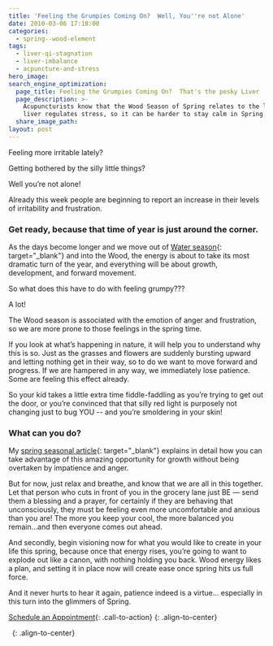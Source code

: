 ```yaml
---
title: 'Feeling the Grumpies Coming On?  Well, You''re not Alone'
date: 2010-03-06 17:18:00
categories:
  - spring--wood-element
tags:
  - liver-qi-stagnation
  - liver-imbalance
  - acpuncture-and-stress
hero_image:
search_engine_optimization:
  page_title: Feeling the Grumpies Coming On?  That's the pesky Liver
  page_description: >-
    Acupuncturists know that the Wood Season of Spring relates to the liver. The
    liver regulates stress, so it can be harder to stay calm in Spring.
  share_image_path:
layout: post
---
```


Feeling more irritable lately?

Getting bothered by the silly little things?

Well you’re not alone!

Already this week people are beginning to report an increase in their levels of irritability and frustration.

### Get ready, because that time of year is just around the corner.

As the days become longer and we move out of [Water season](/2017/12/31/water-element-its-depths-will-keep-you-balanced-in-winter/){: target="_blank"} and into the Wood, the energy is about to take its most dramatic turn of the year, and everything will be about growth, development, and forward movement.

So what does this have to do with feeling grumpy???

A lot!

The Wood season is associated with the emotion of anger and frustration, so we are more prone to those feelings in the spring time.

If you look at what’s happening in nature, it will help you to understand why this is so. Just as the grasses and flowers are suddenly bursting upward and letting nothing get in their way, so to do we want to move forward and progress. If we are hampered in any way, we immediately lose patience. Some are feeling this effect already.

So your kid takes a little extra time fiddle-faddling as you’re trying to get out the door, or you’re convinced that that silly red light is purposely not changing just to bug YOU -- and you’re smoldering in your skin!

### What can you do?

My [spring seasonal article](/2018/03/15/ready-set-wood-season-tips-for-staying-balanced-in-spring/){: target="_blank"} explains in detail how you can take advantage of this amazing opportunity for growth without being overtaken by impatience and anger.

But for now, just relax and breathe, and know that we are all in this together. Let that person who cuts in front of you in the grocery lane just BE — send them a blessing and a prayer, for certainly if they are behaving that unconsciously, they must be feeling even more uncomfortable and anxious than you are! The more you keep your cool, the more balanced you remain…and then everyone comes out ahead.

And secondly, begin visioning now for what you would like to create in your life this spring, because once that energy rises, you’re going to want to explode out like a canon, with nothing holding you back. Wood energy likes a plan, and setting it in place now will create ease once spring hits us full force.

And it never hurts to hear it again, patience indeed is a virtue… especially in this turn into the glimmers of Spring.

[Schedule an Appointment](/make-an-appointment/){: .call-to-action}
{: .align-to-center}

**&nbsp;**
{: .align-to-center}